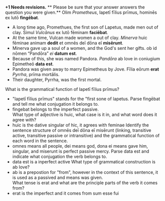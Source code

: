 **+1 Needs revisions.**
** Please be sure that your answer answers the question you were given.**
Olim *Prometheus*, Iapetī fīlius prīmus, hominēs ex lutō **fingēbat**. 
 - A long time ago, Promethues, the first son of Lapetus, made men out of clay.
Simul *Vulcānus* ex lutō fēminam **faciēbat**.
 - At the same time, Vulcan made women a out of clay. 
*Minerva* huic fēminae animam **dedit** et omnēs deī dōna eī **misērunt**. 
 - Minerva gave up a soul of a women, and the God's sent her gifts. 
ob id nōmen “Pandōra” *ei* **datum est**. 
 - Because of this, she was named Pandora.
*Pandōra* ab Iove in coniugium Epimetheō **data est**.
 - Pandora was given away to marry Epimetheus by Jove.
Fīlia eōrum **erat** *Pyrrha*, prīma mortālis.
 - Their daughter, Pyrrha, was the first mortal. 

What is the grammatical function of Iapetī fīlius prīmus?
 - "Iapetī fīlius prīmus" stands for the "first sone of lapetus. 
Parse fingēbat and tell me what conjugation it belongs to.
 - fingebat belongs to the imperfect passive.  
What type of adjective is huic, what case is it in, and what word does it agree with?
 - huic is the dative singular of hic, it agrees with feminae
Identify the sentence structure of omnēs deī dōna eī misērunt (linking, transitive active, transitive passive or intransitive) and the grammatical function of each word in the sentence. 
 - omnes means all people, dei means god, dona ei means gave him, singular, and miserunt is perfect passive mercy. 
Parse data est and indicate what conjugation the verb belongs to.
 - data est is a inperfect active 
What type of grammatical construction is ab Iove?
 - ab is a prepostion for "from", however in the context of this sentence, it is used as a passived and means was given.   
What tense is erat and what are the principle parts of the verb it comes from? 
- erat is the imperfect and it comes from sum esse fui 
